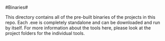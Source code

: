#Binaries#

This directory contains all of the pre-built binaries of the projects in this repo.  Each .exe is completely standalone and can be downloaded and run by itself.  For more information about the tools here, please look at the project folders for the individual tools.